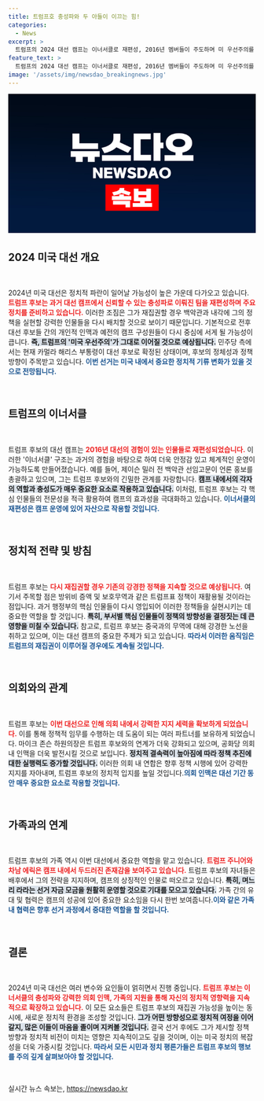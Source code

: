 ```yaml
---
title: 트럼프호 충성파와 두 아들이 이끄는 힘!
categories:
  - News
excerpt: >
  트럼프의 2024 대선 캠프는 이너서클로 재편성, 2016년 멤버들이 주도하며 미 우선주의를 실현할 인물들이 복귀할 가능성이 높다. 민주당 후보 결정 이후, 선거 전략의 핵심을 분석하려는 논의가 시작된다.
feature_text: >
  트럼프의 2024 대선 캠프는 이너서클로 재편성, 2016년 멤버들이 주도하며 미 우선주의를 실현할 인물들이 복귀할 가능성이 높다. 민주당 후보 결정 이후, 선거 전략의 핵심을 분석하려는 논의가 시작된다.
image: '/assets/img/newsdao_breakingnews.jpg'
---
```


<p><img src="/assets/img/newsdao_breakingnews.jpg" alt="firstkoreanews 속보" /></p>

<h2 data-ke-size="size26">2024 미국 대선 개요</h2>

<p data-ke-size="size16">&nbsp;</p>

<p>2024년 미국 대선은 정치적 파란이 일어날 가능성이 높은 가운데 다가오고 있습니다. <b><span style="color: #ee2323;">트럼프 후보는 과거 대선 캠프에서 신뢰할 수 있는 충성파로 이뤄진 팀을 재편성하며 주요 정치를 준비하고 있습니다.</span></b> 이러한 조짐은 그가 재집권할 경우 백악관과 내각에 그의 정책을 실현할 강력한 인물들을 다시 배치할 것으로 보이기 때문입니다. 기본적으로 전후 대선 후보들 간의 개인적 인맥과 예전의 캠프 구성원들이 다시 중심에 서게 될 가능성이 큽니다. <b><span style="background-color: #21538527;">즉, 트럼프의 '미국 우선주의'가 그대로 이어질 것으로 예상됩니다.</span></b> 민주당 측에서는 현재 카멀라 해리스 부통령이 대선 후보로 확정된 상태이며, 후보의 정체성과 정책 방향이 주목받고 있습니다. <b><span style="color: #1a5490;">이번 선거는 미국 내에서 중요한 정치적 기류 변화가 있을 것으로 전망됩니다.</span></b></p>

<p data-ke-size="size16">&nbsp;</p>

<h2 data-ke-size="size26">트럼프의 이너서클</h2>

<p data-ke-size="size16">&nbsp;</p>

<p>트럼프 후보의 대선 캠프는 <b><span style="color: #ee2323;">2016년 대선의 경험이 있는 인물들로 재편성되었습니다.</span></b> 이러한 '이너서클' 구조는 과거의 경험을 바탕으로 하여 더욱 안정감 있고 체계적인 운영이 가능하도록 만들어졌습니다. 예를 들어, 제이슨 밀러 전 백악관 선임고문이 언론 홍보를 총괄하고 있으며, 그는 트럼프 후보와의 긴밀한 관계를 자랑합니다. <b><span style="background-color: #21538527;">캠프 내에서의 각자의 역할과 충성도가 매우 중요한 요소로 작용하고 있습니다.</span></b> 이처럼, 트럼프 후보는 각 핵심 인물들의 전문성을 적극 활용하여 캠프의 효과성을 극대화하고 있습니다. <b><span style="color: #1a5490;">이너서클의 재편성은 캠프 운영에 있어 자산으로 작용할 것입니다.</span></b></p>

<p data-ke-size="size16">&nbsp;</p>

<h2 data-ke-size="size26">정치적 전략 및 방침</h2>

<p data-ke-size="size16">&nbsp;</p>

<p>트럼프 후보는 <b><span style="color: #ee2323;">다시 재집권할 경우 기존의 강경한 정책을 지속할 것으로 예상됩니다.</span></b> 여기서 주목할 점은 방위비 증액 및 보호무역과 같은 트럼프표 정책이 재활용될 것이라는 점입니다. 과거 행정부의 핵심 인물들이 다시 영입되어 이러한 정책들을 실현시키는 데 중요한 역할을 할 것입니다. <b><span style="background-color: #21538527;">특히, 부서별 핵심 인물들이 정책의 방향성을 결정짓는 데 큰 영향을 미칠 수 있습니다.</span></b> 참고로, 트럼프 후보는 중국과의 무역에 대해 강경한 노선을 취하고 있으며, 이는 대선 캠프의 중요한 주제가 되고 있습니다. <b><span style="color: #1a5490;">따라서 이러한 움직임은 트럼프의 재집권이 이루어질 경우에도 계속될 것입니다.</span></b></p>

<p data-ke-size="size16">&nbsp;</p>

<h2 data-ke-size="size26">의회와의 관계</h2>

<p data-ke-size="size16">&nbsp;</p>

<p>트럼프 후보는 <b><span style="color: #ee2323;">이번 대선으로 인해 의회 내에서 강력한 지지 세력을 확보하게 되었습니다.</span></b> 이를 통해 정책적 임무를 수행하는 데 도움이 되는 여러 파트너를 보유하게 되었습니다. 마이크 존슨 하원의장은 트럼프 후보와의 연계가 더욱 강화되고 있으며, 공화당 의회 내 인맥을 더욱 발전시킬 것으로 보입니다. <b><span style="background-color: #21538527;">정치적 결속력이 높아짐에 따라 정책 추진에 대한 실행력도 증가할 것입니다.</span></b> 이러한 의회 내 연합은 향후 정책 시행에 있어 강력한 지지를 자아내며, 트럼프 후보의 정치적 입지를 높일 것입니다.<b><span style="color: #1a5490;">의회 인맥은 대선 기간 동안 매우 중요한 요소로 작용할 것입니다.</span></b></p>

<p data-ke-size="size16">&nbsp;</p>

<h2 data-ke-size="size26">가족과의 연계</h2>

<p data-ke-size="size16">&nbsp;</p>

<p>트럼프 후보의 가족 역시 이번 대선에서 중요한 역할을 맡고 있습니다. <b><span style="color: #ee2323;">트럼프 주니어와 차남 에릭은 캠프 내에서 두드러진 존재감을 보여주고 있습니다.</span></b> 트럼프 후보의 자녀들은 배후에서 그의 전략을 지지하며, 캠프의 상징적인 인물로 떠오르고 있습니다. <b><span style="background-color: #21538527;">특히, 며느리 라라는 선거 자금 모금을 원활히 운영할 것으로 기대를 모으고 있습니다.</span></b> 가족 간의 유대 및 협력은 캠프의 성공에 있어 중요한 요소임을 다시 한번 보여줍니다.<b><span style="color: #1a5490;">이와 같은 가족 내 협력은 향후 선거 과정에서 중대한 역할을 할 것입니다.</span></b></p>

<p data-ke-size="size16">&nbsp;</p>

<h2 data-ke-size="size26">결론</h2>

<p data-ke-size="size16">&nbsp;</p>

<p>2024년 미국 대선은 여러 변수와 요인들이 얽히면서 진행 중입니다. <b><span style="color: #ee2323;">트럼프 후보는 이너서클의 충성파와 강력한 의회 인맥, 가족의 지원을 통해 자신의 정치적 영향력을 지속적으로 확장하고 있습니다.</span></b> 이 모든 요소들은 트럼프 후보의 재집권 가능성을 높이는 동시에, 새로운 정치적 환경을 조성할 것입니다. <b><span style="background-color: #21538527;">그가 어떤 방향성으로 정치적 여정을 이어갈지, 많은 이들이 마음을 졸이며 지켜볼 것입니다.</span></b> 결국 선거 후에도 그가 제시할 정책 방향과 정치적 비전이 미치는 영향은 지속적이고도 깊을 것이며, 이는 미국 정치의 복잡성을 더욱 가중시킬 것입니다. <b><span style="color: #1a5490;">따라서 모든 시민과 정치 평론가들은 트럼프 후보의 행보를 주의 깊게 살펴보아야 할 것입니다.</span></b> </p>

<p data-ke-size="size16">&nbsp;</p>
실시간 뉴스 속보는, <a href="https://newsdao.kr" rel="dofollow">https://newsdao.kr</a>


